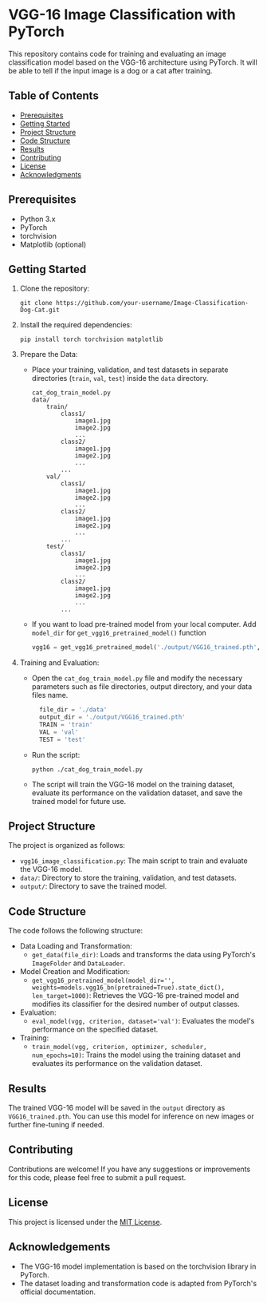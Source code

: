 # VGG-16 Image Classification with PyTorch

This repository contains code for training and evaluating an image classification model based on the VGG-16 architecture using PyTorch. It will be able to tell if the input image is a dog or a cat after training.

## Table of Contents

- [Prerequisites](#Prerequisites)
- [Getting Started](#Getting-Started)
- [Project Structure](#Project-Structure)
- [Code Structure](#Code-Structure)
- [Results](#Results)
- [Contributing](#Contributing)
- [License](#License)
- [Acknowledgments](#Acknowledgments)

## Prerequisites

- Python 3.x
- PyTorch
- torchvision
- Matplotlib (optional)

## Getting Started

1. Clone the repository:

   ```shell
   git clone https://github.com/your-username/Image-Classification-Dog-Cat.git
   ```

2. Install the required dependencies:

   ```shell
   pip install torch torchvision matplotlib
   ```

3. Prepare the Data:

   - Place your training, validation, and test datasets in separate directories (`train`, `val`, `test`) inside the `data` directory.
      ```
      cat_dog_train_model.py
      data/
          train/
              class1/
                  image1.jpg
                  image2.jpg
                  ...
              class2/
                  image1.jpg
                  image2.jpg
                  ...
              ...
          val/
              class1/
                  image1.jpg
                  image2.jpg
                  ...
              class2/
                  image1.jpg
                  image2.jpg
                  ...
              ...
          test/
              class1/
                  image1.jpg
                  image2.jpg
                  ...
              class2/
                  image1.jpg
                  image2.jpg
                  ...
              ...
      ```
   - If you want to load pre-trained model from your local computer. Add `model_dir` for `get_vgg16_pretrained_model()` function

        ```python
        vgg16 = get_vgg16_pretrained_model('./output/VGG16_trained.pth', len_target=2)
        ```

4. Training and Evaluation:

   - Open the `cat_dog_train_model.py` file and modify the necessary parameters such as file directories, output directory, and your data files name.

      ```python
        file_dir = './data'
        output_dir = './output/VGG16_trained.pth'
        TRAIN = 'train' 
        VAL = 'val'
        TEST = 'test'
      ```

   - Run the script:

     ```shell
     python ./cat_dog_train_model.py
     ```

   - The script will train the VGG-16 model on the training dataset, evaluate its performance on the validation dataset, and save the trained model for future use.

## Project Structure

The project is organized as follows:

- `vgg16_image_classification.py`: The main script to train and evaluate the VGG-16 model.
- `data/`: Directory to store the training, validation, and test datasets.
- `output/`: Directory to save the trained model.

## Code Structure

The code follows the following structure:

- Data Loading and Transformation:
  - `get_data(file_dir)`: Loads and transforms the data using PyTorch's `ImageFolder` and `DataLoader`.
- Model Creation and Modification:
  - `get_vgg16_pretrained_model(model_dir='', weights=models.vgg16_bn(pretrained=True).state_dict(), len_target=1000)`: Retrieves the VGG-16 pre-trained model and modifies its classifier for the desired number of output classes.
- Evaluation:
  - `eval_model(vgg, criterion, dataset='val')`: Evaluates the model's performance on the specified dataset.
- Training:
  - `train_model(vgg, criterion, optimizer, scheduler, num_epochs=10)`: Trains the model using the training dataset and evaluates its performance on the validation dataset.

## Results

The trained VGG-16 model will be saved in the `output` directory as `VGG16_trained.pth`. You can use this model for inference on new images or further fine-tuning if needed.

## Contributing

Contributions are welcome! If you have any suggestions or improvements for this code, please feel free to submit a pull request.

## License

This project is licensed under the [MIT License](LICENSE).

## Acknowledgements

- The VGG-16 model implementation is based on the torchvision library in PyTorch.
- The dataset loading and transformation code is adapted from PyTorch's official documentation.